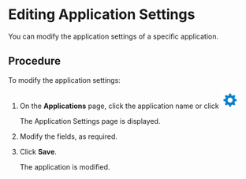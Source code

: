 ﻿---
sidebar_position: 6
---

# Editing Application Settings

<head>
  <meta name="guidename" content="API Management"/>
  <meta name="context" content="GUID-42969ea7-2a69-4796-a26d-fb73bec3d511"/>
</head>

You can modify the application settings of a specific application. 

## Procedure

To modify the application settings: 

1. On the **Applications** page, click the application name or click ![](../../Images/edit.jpg)

   The Application Settings page is displayed.

2. Modify the fields, as required. 

3. Click **Save**. 

   The application is modified. 
